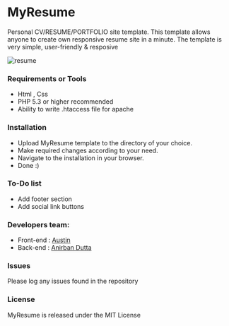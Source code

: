 # MyResume
Personal CV/RESUME/PORTFOLIO site template. This template allows anyone to create own responsive resume site in a minute. The template is very simple, user-friendly & resposive

![resume](https://user-images.githubusercontent.com/30004820/28014454-4cb14e4e-658a-11e7-9ed0-cde5180fbcc9.png)


### Requirements or Tools
- Html , Css
- PHP 5.3 or higher recommended 
- Ability to write .htaccess file for apache

### Installation
- Upload MyResume template to the directory of your choice.
- Make required changes according to your need.
- Navigate to the installation in your browser.
- Done :)

### To-Do  list
- Add footer section
- Add social link buttons

### Developers team:
- Front-end : [Austin](url)
- Back-end : [Anirban Dutta](url)

### Issues

Please log any issues found in the repository 

### License
MyResume is released under the MIT License




